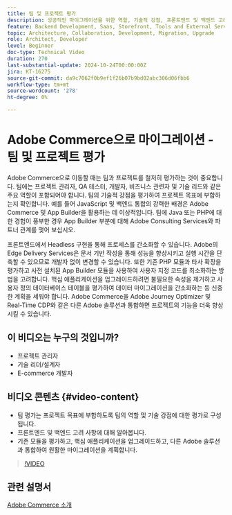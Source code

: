 ```yaml
---
title: 팀 및 프로젝트 평가
description: 성공적인 마이그레이션을 위한 역할, 기술적 강점, 프론트엔드 및 백엔드 고려 사항에 중점을 두고 Adobe Commerce에 대한 팀과 프로젝트를 평가합니다.
feature: Backend Development, Saas, Storefront, Tools and External Services
topic: Architecture, Collaboration, Development, Migration, Upgrade
role: Architect, Developer
level: Beginner
doc-type: Technical Video
duration: 270
last-substantial-update: 2024-10-24T00:00:00Z
jira: KT-16275
source-git-commit: da9c7062f0b9ef1f26b07b9bd02abc306d06fbb6
workflow-type: tm+mt
source-wordcount: '278'
ht-degree: 0%

---
```



# Adobe Commerce으로 마이그레이션 - 팀 및 프로젝트 평가

Adobe Commerce으로 이동할 때는 팀과 프로젝트를 철저히 평가하는 것이 중요합니다. 팀에는 프로젝트 관리자, QA 테스터, 개발자, 비즈니스 관련자 및 기술 리드와 같은 주요 역할이 포함되어야 합니다. 팀의 기술적 강점을 평가하여 프로젝트 목표에 부합하는지 확인합니다. 예를 들어 JavaScript 및 백엔드 통합의 강력한 배경은 Adobe Commerce 및 App Builder을 활용하는 데 이상적입니다. 팀에 Java 또는 PHP에 대한 경험이 풍부한 경우 App Builder 부분에 대해 Adobe Consulting Services와 파트너 관계를 맺어 보십시오.

프론트엔드에서 Headless 구현을 통해 프로세스를 간소화할 수 있습니다. Adobe의 Edge Delivery Services은 문서 기반 작성을 통해 성능을 향상시키고 실행 시간을 단축할 수 있으므로 개발자 없이 변경할 수 있습니다. 또한 기존 PHP 모듈과 타사 확장을 평가하고 사전 설치된 App Builder 모듈을 사용하여 사용자 지정 코드를 최소화하는 방법을 고려합니다. 핵심 애플리케이션을 업그레이드하려면 불필요한 속성을 제거하고 사용자 정의 데이터베이스 테이블을 평가하여 데이터 마이그레이션을 간소화하는 등 신중한 계획을 세워야 합니다. Adobe Commerce을 Adobe Journey Optimizer 및 Real-Time CDP와 같은 다른 Adobe 솔루션과 통합하면 프로젝트의 기능을 더욱 향상시킬 수 있습니다.

## 이 비디오는 누구의 것입니까?

* 프로젝트 관리자
* 기술 리더/설계자
* E-commerce 개발자

## 비디오 콘텐츠 {#video-content}

* 팀 평가는 프로젝트 목표에 부합하도록 팀의 역할 및 기술 강점에 대한 평가로 구성됩니다.
* 프론트엔드 및 백엔드 고려 사항에 대해 알아봅니다.
* 기존 모듈을 평가하고, 핵심 애플리케이션을 업그레이드하고, 다른 Adobe 솔루션과 통합하여 원활한 마이그레이션을 계획합니다.
 
>[!VIDEO](https://video.tv.adobe.com/v/3435682/?learn=on)

## 관련 설명서

[Adobe Commerce 소개](https://experienceleague.adobe.com/ko/docs/commerce-admin/start/about)
